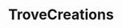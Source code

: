 ---
title: TroveCreations
crosslinks:
- TroveCreationsGuides
- QP9A
- Trove
- Serendipity
- QI5AAB4eHv
- QI5AAOy5W
- k0ABoufy
- me_irl
- MyTroveCreation
- QI5AAZNvAP
- raerth
---